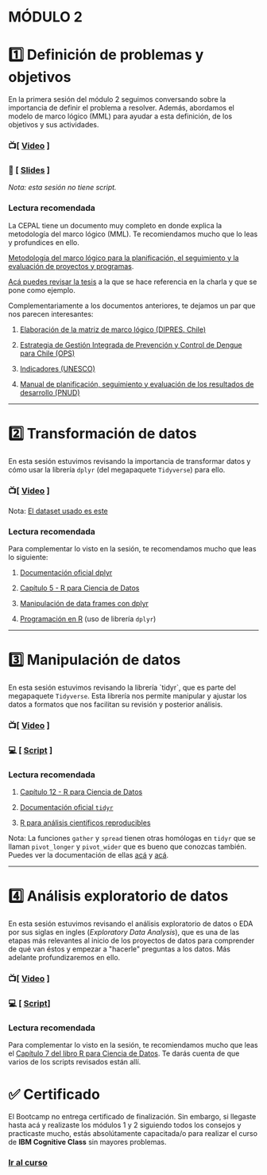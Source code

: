 # MÓDULO 2

# :one: **Definición de problemas y objetivos**

En la primera sesión del módulo 2 seguimos conversando sobre la importancia de definir el problema a resolver. Además, abordamos el modelo de marco lógico (MML) para ayudar a esta definición, de los objetivos y sus actividades.

### :tv:[ [Video](https://youtu.be/fu0vGLGvr0Y) ]

### :closed_book: [ [Slides](https://github.com/opensaludlab/ciencia_datos/blob/main/modulo2/Sesion_1.pdf) ]

*Nota: esta sesión no tiene script.*

### Lectura recomendada

La CEPAL tiene un documento muy completo en donde explica la metodología del marco lógico (MML). Te recomiendamos mucho que lo leas y profundices en ello.

[Metodología del marco lógico para la planificación, el seguimiento y la evaluación de proyectos y programas](https://repositorio.cepal.org/bitstream/handle/11362/5607/S057518_es.pdf).

[Acá puedes revisar la tesis](http://cybertesis.uach.cl/tesis/uach/2017/bpmr457p/doc/bpmr457p.pdf) a la que se hace referencia en la charla y que se pone como ejemplo.

Complementariamente a los documentos anteriores, te dejamos un par que nos parecen interesantes:

1.  [Elaboración de la matriz de marco lógico (DIPRES. Chile)](https://www.dipres.gob.cl/598/articles-140852_doc_pdf.pdf)

2.  [Estrategia de Gestión Integrada de Prevención y Control de Dengue para Chile (OPS)](https://www.paho.org/es/node/38615)

3.  [Indicadores (UNESCO)](https://es.unesco.org/creativity/sites/creativity/files/iucd_manual_metodologico_1.pdf)

4.  [Manual de planificación, seguimiento y evaluación de los resultados de desarrollo (PNUD)](https://www.undp.org/content/dam/undp/documents/evaluation/handbook/spanish/documents/manual_completo.pdf)

------------------------------------------------------------------------

# :two: **Transformación de datos**

En esta sesión estuvimos revisando la importancia de transformar datos y cómo usar la librería `dplyr` (del megapaquete `Tidyverse`) para ello.

### :tv:[ [Video](https://youtu.be/vIErcXee7hE) ]

Nota: [El dataset usado es este](https://github.com/MinCiencia/Datos-COVID19/blob/master/output/producto2/2020-12-28-CasosConfirmados.csv)

### Lectura recomendada

Para complementar lo visto en la sesión, te recomendamos mucho que leas lo siguiente:

1.  [Documentación oficial dplyr](https://dplyr.tidyverse.org/)

2.  [Capítulo 5 - R para Ciencia de Datos](https://es.r4ds.hadley.nz/transform.html)

3.  [Manipulación de data frames con dplyr](https://swcarpentry.github.io/r-novice-gapminder-es/13-dplyr/)

4.  [Programación en R](https://rsanchezs.gitbooks.io/rprogramming/content/chapter9/dplyr.html) (uso de librería `dplyr`)

------------------------------------------------------------------------

# :three: **Manipulación de datos**

En esta sesión estuvimos revisando la librería \`tidyr\`, que es parte del megapaquete `Tidyverse`. Esta librería nos permite manipular y ajustar los datos a formatos que nos facilitan su revisión y posterior análisis.

### :tv:[ [Video](https://youtu.be/hveAdbE92G0) ]

### :computer: [ [Script](https://github.com/opensaludlab/ciencia_datos/blob/main/modulo2/Limpieza_datos.R) ]

### Lectura recomendada

1.  [Capítulo 12 - R para Ciencia de Datos](https://r4ds-en-espaniol.netlify.app/datos-ordenados.html)

2.  [Documentación oficial `tidyr`](https://tidyr.tidyverse.org/)

3.  [R para análisis científicos reproducibles](https://swcarpentry.github.io/r-novice-gapminder-es/14-tidyr/)

Nota: La funciones `gather` y `spread` tienen otras homólogas en `tidyr` que se llaman `pivot_longer` y `pivot_wider` que es bueno que conozcas también. Puedes ver la documentación de ellas [acá](https://tidyr.tidyverse.org/reference/pivot_longer.html) y [acá](https://tidyr.tidyverse.org/reference/pivot_wider.html).

------------------------------------------------------------------------

# :four: **Análisis exploratorio de datos**

En esta sesión estuvimos revisando el análisis exploratorio de datos o EDA por sus siglas en ingles (*Exploratory Data Analysis*), que es una de las etapas más relevantes al inicio de los proyectos de datos para comprender de qué van éstos y empezar a "hacerle" preguntas a los datos. Más adelante profundizaremos en ello.

### :tv:[ [Video](https://youtu.be/ep_HvRxefck) ]

### :computer: [ [Script](https://github.com/opensaludlab/ciencia_datos/blob/main/modulo2/Analisis_exploratorio_datos_EDA.R)]

### Lectura recomendada

Para complementar lo visto en la sesión, te recomiendamos mucho que leas el [Capítulo 7 del libro R para Ciencia de Datos](https://r4ds-en-espaniol.netlify.app/an%C3%A1lisis-exploratorio-de-datos-eda.html). Te darás cuenta de que varios de los scripts revisados están allí.

# :white_check_mark: Certificado

El Bootcamp no entrega certificado de finalización. Sin embargo, si llegaste hasta acá y realizaste los módulos 1 y 2 siguiendo todos los consejos y practicaste mucho, estás absolútamente capacitada/o para realizar el curso de **IBM Cognitive Class** sin mayores problemas.

### [Ir al curso](https://cognitiveclass.ai/courses/r-101)
